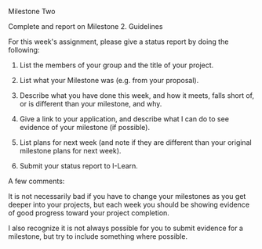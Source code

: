 
Milestone Two

Complete and report on Milestone 2.
Guidelines

For this week's assignment, please give a status report by doing the following:

1. List the members of your group and the title of your project.

2. List what your Milestone was (e.g. from your proposal).

3. Describe what you have done this week, and how it meets, falls short of, or is different than your milestone, and why.

4. Give a link to your application, and describe what I can do to see evidence of your milestone (if possible).

5. List plans for next week (and note if they are different than your original milestone plans for next week).

6. Submit your status report to I-Learn.

A few comments:

It is not necessarily bad if you have to change your milestones as you get deeper into your projects, but each week you should be showing evidence of good progress toward your project completion.

I also recognize it is not always possible for you to submit evidence for a milestone, but try to include something where possible.
